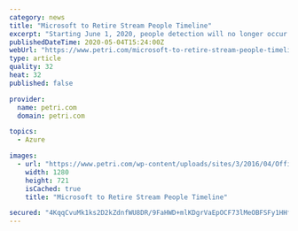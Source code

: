 ```yaml
---
category: news
title: "Microsoft to Retire Stream People Timeline"
excerpt: "Starting June 1, 2020, people detection will no longer occur and by July 15th, all data associated with this feature will be deleted."
publishedDateTime: 2020-05-04T15:24:00Z
webUrl: "https://www.petri.com/microsoft-to-retire-stream-people-timeline"
type: article
quality: 32
heat: 32
published: false

provider:
  name: petri.com
  domain: petri.com

topics:
  - Azure

images:
  - url: "https://www.petri.com/wp-content/uploads/sites/3/2016/04/Office-365-Hero-1280x721.jpg"
    width: 1280
    height: 721
    isCached: true
    title: "Microsoft to Retire Stream People Timeline"

secured: "4KqqCvuMk1ks2D2kZdnfWU8DR/9FaHWD+mlKDgrVaEpOCF73lMeOBFSFy1HHf2iYqNfysUrrO00++IgB2GGtqxN3LvbqKQKZl/KxDYV8nM8vXlvoQMXeV8f8NMXlW34ohccGR/ow6hKzRbKq39raOBxUjGWdMjc+t/2CxCuGcn6eg27ID6CDmMp0uiShEdnHz24cUqnI/J2QNrGjKj0jcFJy95mRxbxuSZtVViBxjpuqfDolYKAB9fhtGxVCbC+TJYdVoP8ctPBgXYD6EtTHfwOyTOoH/W9HZnDy5LxHFxumf74VVI/e7k7Bfr3j4zy8ajCNbUxye7Sbdh0tl9y3jIL6K409KljQQ6FyQcDABGztEDbmHjc3I3Z3Uo7zZ8j32BK0n86lqwtxqmU1TG5blsg//27L6ELDXgHBN6kCSfBw1nU9AItD4TKQhxIOkqbWQx3RkDjIChqvBwUesz8VOwuxeRtG0FFdvRQZFNeceRQ=;Ay9Wn9vctsz9Ok15CrS6Kg=="
---
```


